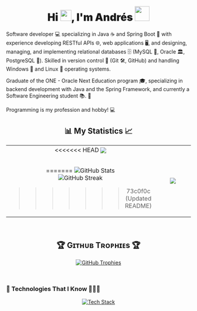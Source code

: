 <h1 align="center" style="font-weight: 900;">Hi <img src="https://media.giphy.com/media/hvRJCLFzcasrR4ia7z/giphy.gif" width="30">, I'm Andrés <img height="40" src="/images/parrot.gif"></h1>

<p>
Software developer 💻 specializing in Java ☕ and Spring Boot 🌱 with experience developing RESTful APIs 🌐, web applications 🖥️, and designing, managing, and implementing relational databases 🗄️ (MySQL 🐬, Oracle 🏛️, PostgreSQL 🐘). Skilled in version control 🔄 (Git 🛠️, GitHub) and handling Windows 🏁 and Linux 🐧 operating systems.

Graduate of the ONE - Oracle Next Education program 🎓, specializing in backend development with Java and the Spring Framework, and currently a Software Engineering student 📚. 🚀

Programming is my profession and hobby! 💻
</p>

<h2 align="center">📊 My Statistics 📈</h2>
<table border="0" align="center">
<tr border="0">
<td width="50%" align="center">
<<<<<<< HEAD
  
  <img  align="center"  src="https://github-readme-stats.vercel.app/api?username=andressfbermudez&theme=dark&show_icons=true&count_private=true&color-text=ffffff" />
  <br></br>


  
=======
<img src="https://github-readme-stats.vercel.app/api?username=andressfbermudez&theme=dark&show_icons=true&count_private=true" alt="GitHub Stats" />
<br />
<img title="🔥 Get streak stats for your profile at git.io/streak-stats" alt="GitHub Streak" src="https://github-readme-streak-stats.herokuapp.com/?user=andressfbermudez&theme=dark&hide_border=false" />
>>>>>>> 73c0f0c (Updated README)
</td>

<td width="50%" align="center">

  <img  align="center"  src="https://github-readme-stats.anuraghazra1.vercel.app/api/top-langs/?username=andressfbermudez&theme=dark&hide_border=true&no-bg=true&no-frame=true&langs_count=10"/>
  
  </td>
</tr>
</table>

<br>

<!--Trophies Section-->   
<h2 align="center">🏆 Gɪᴛʜᴜʙ Tʀᴏᴘʜɪᴇs 🏆</h2>
<p align="center">
  <a href="https://github.com/Kiran1689/github-profile-trophy">
    <img src="https://github-profile-trophy.vercel.app/?username=andressfbermudez&row=2&column=6&margin-w=20&margin-h=20&theme=radical" alt="GitHub Trophies">
  </a>
</p>
<br />

### 🚀 Technologies That I Know 👨🏻‍💻
<p align="center">
    <a href="https://skillicons.dev">
        <img src="https://skillicons.dev/icons?i=java,spring,postgres,mysql,linux,git,github,html,css,js,postman,py,idea,vscode,linkedin,stackoverflow,discord&perline=14" alt="Tech Stack" />
    </a>
</p>
